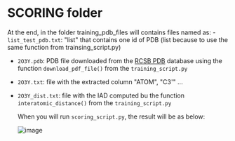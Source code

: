# SCORING folder

At the end, in the folder training_pdb_files will contains files named as:
-`list_test_pdb.txt`: "list" that contains one id of PDB (list because to use the same function from trainsing_script.py)
- `2O3Y.pdb`: PDB file downloaded from the [RCSB PDB](https://www.rcsb.org) database using the function `download_pdf_file()` from the `training_script.py` 
- `2O3Y.txt`: file with the extracted column "ATOM", "C3'" ...
- `2O3Y_dist.txt`: file with the IAD computed bu the function `interatomic_distance()` from the `training_script.py`

  When you will run  `scoring_script.py`, the result will be as below:

  ![image](https://github.com/klumiere/RNA_fold/assets/105880255/fd4e0960-d519-4125-9547-b4d08ace1c7c)

